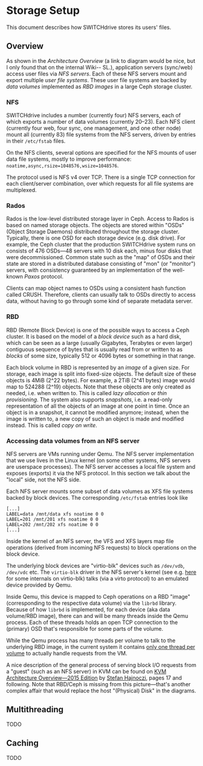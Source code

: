 # Storage Setup

This document describes how SWITCHdrive stores its users' files.

## Overview

As shown in the _Architecture Overview_ (a link to diagram would be
nice, but I only found that on the internal Wiki-- SL.), application
servers (sync/web) access user files via _NFS servers_.  Each of these
NFS servers mount and export multiple _user file systems_.  These user
file systems are backed by _data volumes_ implemented as _RBD images_
in a large Ceph storage cluster.

### NFS

SWITCHdrive includes a number (currently four) NFS servers, each of
which exports a number of data volumes (currently 20–23).  Each NFS
client (currently four web, four sync, one management, and one other
node) mount all (currently 83) file systems from the NFS servers,
driven by entries in their `/etc/fstab` files.

On the NFS clients, several options are specified for the NFS mounts
of user data file systems, mostly to improve performance:
`noatime,async,rsize=1048576,wsize=1048576`.

The protocol used is NFS v4 over TCP.  There is a single TCP
connection for each client/server combination, over which requests for
all file systems are multiplexed.

### Rados

Rados is the low-level distributed storage layer in Ceph.  Access to
Rados is based on named storage objects.  The objects are stored
within "OSDs" (Object Storage Daemons) distributed throughout the
storage cluster.  Typically, there is one OSD for each storage device
(e.g. disk drive).  For example, the Ceph cluster that the production
SWITCHdrive system runs on consists of 476 OSDs—48 servers with 10
disk each, minus four disks that were decommissioned.  Common state
such as the "map" of OSDs and their state are stored in a distributed
database consisting of "mon" (or "monitor") servers, with consistency
guaranteed by an implementation of the well-known _Paxos_ protocol.

Clients can map object names to OSDs using a consistent hash function
called CRUSH.  Therefore, clients can usually talk to OSDs directly to
access data, without having to go through some kind of separate
metadata server.

### RBD

RBD (Remote Block Device) is one of the possible ways to access a Ceph
cluster.  It is based on the model of a _block device_ such as a hard
disk, which can be seen as a large (usually Gigabytes, Terabytes or
even larger) contiguous sequence of bytes that is usually read from or
written to as _blocks_ of some size, typically 512 or 4096 bytes or
something in that range.

Each block volume in RBD is represented by an _image_ of a given size.
For storage, each image is split into fixed-size objects.  The default
size of these objects is 4MiB (2^22 bytes).  For example, a 2TiB (2^41
bytes) image would map to 524288 (2^19) objects.  Note that these
objects are only created as needed, i.e. when written to.  This is
called _lazy allocation_ or _thin provisioning_.  The system also
supports _snapshots_, i.e. a read-only representation of all the
objects of an image at one point in time.  Once an object is in a
snapshot, it cannot be modified anymore; instead, when the image is
written to, a new copy of such an object is made and modified instead.
This is called _copy on write_.

### Accessing data volumes from an NFS server

NFS servers are VMs running under Qemu.  The NFS server implementation
that we use lives in the Linux kernel (on some other systems, NFS
servers are userspace processes).  The NFS server accesses a local
file system and exposes (exports) it via the NFS protocol.  In this
section we talk about the "local" side, not the NFS side.

Each NFS server mounts some subset of data volumes as XFS file systems
backed by block devices.  The corresponding `/etc/fstab` entries look
like

```
[...]
LABEL=data /mnt/data xfs noatime 0 0
LABEL=201 /mnt/201 xfs noatime 0 0
LABEL=202 /mnt/202 xfs noatime 0 0
[...]
```

Inside the kernel of an NFS server, the VFS and XFS layers map file
operations (derived from incoming NFS requests) to block operations on
the block device.

The underlying block devices are "virtio-blk" devices such as
`/dev/vdb`, `/dev/vdc` etc.  The `virtio-blk` driver in the NFS
server's kernel (see
e.g. [here](https://www.linux-kvm.org/images/6/63/02x06a-VirtioBlk.pdf)
for some internals on virtio-blk) talks (via a virto protocol) to an
emulated device provided by Qemu.

Inside Qemu, this device is mapped to Ceph operations on a RBD "image"
(corresponding to the respective data volume) via the `librbd`
library.  Because of how `librbd` is implemented, for each device (aka
data volume/RBD image), there can and will be many threads inside the
Qemu process.  Each of these threads holds an open TCP connection to
the (primary) OSD that's responsible for some parts of the volume.

While the Qemu process has many threads per volume to talk to the
underlying RBD image, in the current system it contains [only one
thread per
volume](https://www.spinics.net/lists/ceph-users/msg41611.html) to
actually handle requests from the VM.

A nice description of the general process of serving block I/O
requests from a "guest" (such as an NFS server) in KVM can be found on
[KVM Architecture Overview—2015
Edition](https://vmsplice.net/~stefan/qemu-kvm-architecture-2015.pdf)
by [Stefan Hajnoczi](https://vmsplice.net/), pages 17 and following.
Note that RBD/Ceph is missing from this picture—that's another complex
affair that would replace the host "(Physical) Disk" in the diagrams.

## Multithreading

TODO

## Caching

TODO
